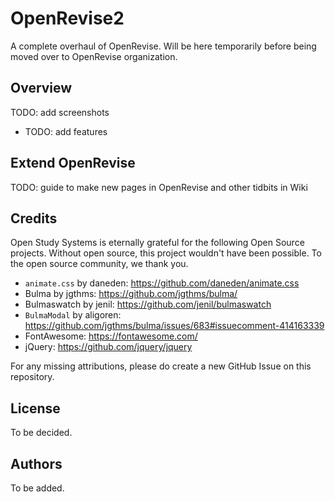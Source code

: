 # OpenRevise2
A complete overhaul of OpenRevise. Will be here temporarily before being moved over to OpenRevise organization.

## Overview

TODO: add screenshots

- TODO: add features


## Extend OpenRevise

TODO: guide to make new pages in OpenRevise and other tidbits in Wiki


## Credits

Open Study Systems is eternally grateful for the following Open Source projects. Without open source, this project wouldn't have been possible. To the open source community, we thank you.

- `animate.css` by daneden: https://github.com/daneden/animate.css
- Bulma by jgthms: https://github.com/jgthms/bulma/
- Bulmaswatch by jenil: https://github.com/jenil/bulmaswatch
- `BulmaModal` by aligoren: https://github.com/jgthms/bulma/issues/683#issuecomment-414163339
- FontAwesome: https://fontawesome.com/
- jQuery: https://github.com/jquery/jquery

For any missing attributions, please do create a new GitHub Issue on this repository.

## License

To be decided.

## Authors

To be added.